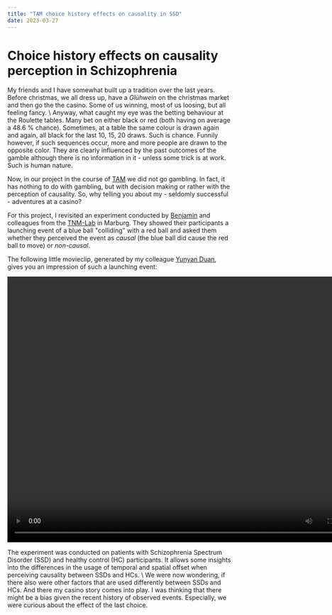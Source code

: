 ```yaml
---
title: "TAM choice history effects on causality in SSD"
date: 2023-03-27
---
```


# Choice history effects on causality perception in Schizophrenia

My friends and I have somewhat built up a tradition over the last years. Before christmas, we all dress up, have a *Glühwein* on the christmas market and then go the the casino. Some of us winning, most of us loosing, but all feeling fancy. \\
Anyway, what caught my eye was the betting behaviour at the Roulette tables. Many bet on either black or red (both having on average a 48.6 % chance). Sometimes, at a table the same colour is drawn again and again, all black for the last 10, 15, 20 draws. Such is chance. Funnily however, if such sequences occur, more and more people are drawn to the opposite color. They are clearly influenced by the past outcomes of the gamble although there is no information in it - unless some trick is at work. Such is human nature.

Now, in our project in the course of [TAM](https://www.theadaptivemind.de/) we did not go gambling. In fact, it has nothing to do with gambling, but with decision making or rather with the perception of causality. So, why telling you about my - seldomly successful - adventures at a casino?

For this project, I revisited an experiment conducted by [Benjamin](https://tnm-lab.com/people/prof-dr-benjamin-straube/) and colleagues from the [TNM-Lab](https://tnm-lab.com/) in Marburg. They showed their participants a launching event of a blue ball "colliding" with a red ball and asked them whether they perceived the event as *causal* (the blue ball did cause the red ball to move) or *non-causal*.

The following little movieclip, generated by my colleague [Yunyan Duan](https://www.psychologie.tu-darmstadt.de/perception/home_per/people_per/people_perception_detail_75264.en.jsp), gives you an impression of such a launching event:

<video controls="controls" width="800" height="600" name="Video Name">
  <source src="https://uvest.github.io/figures/launching_event_example_by_Yunyan_Duan.mov">
</video>

The experiment was conducted on patients with Schizophrenia Spectrum Disorder (SSD) and healthy control (HC) participants. It allows some insights into the differences in the usage of temporal and spatial offset when perceiving causality between SSDs and HCs. \\
We were now wondering, if there also were other factors that are used differently between SSDs and HCs. And there my casino story comes into play. I was thinking that there might be a bias given the recent history of observed events. Especially, we were curious about the effect of the last choice.

